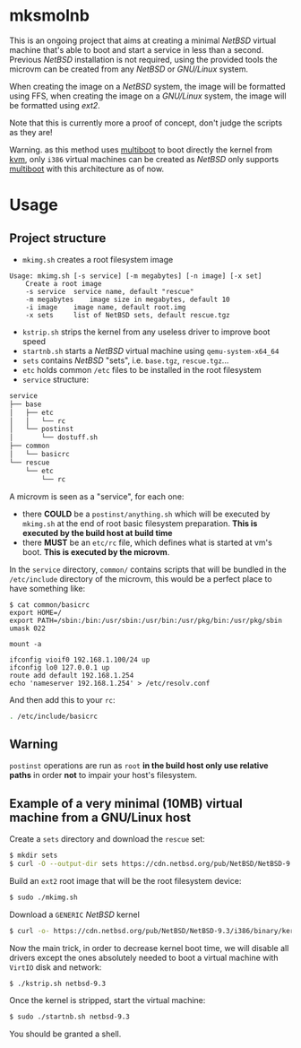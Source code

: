 # mksmolnb

This is an ongoing project that aims at creating a minimal _NetBSD_ virtual machine that's
able to boot and start a service in less than a second.  
Previous _NetBSD_ installation is not required, using the provided tools the microvm can be
created from any _NetBSD_ or _GNU/Linux_ system.

When creating the image on a _NetBSD_ system, the image will be formatted using FFS, when
creating the image on a _GNU/Linux_ system, the image will be formatted using _ext2_.

Note that this is currently more a proof of concept, don't judge the scripts as they are!

Warning. as this method uses [multiboot][1] to boot directly the kernel from [kvm][2], only
`i386` virtual machines can be created as _NetBSD_ only supports [multiboot][1] with this
architecture as of now.

# Usage

## Project structure

- `mkimg.sh` creates a root filesystem image
```text
Usage: mkimg.sh [-s service] [-m megabytes] [-n image] [-x set]
	Create a root image
	-s service	service name, default "rescue"
	-m megabytes	image size in megabytes, default 10
	-i image	image name, default root.img
	-x sets		list of NetBSD sets, default rescue.tgz
```
- `kstrip.sh` strips the kernel from any useless driver to improve boot speed
- `startnb.sh` starts a _NetBSD_ virtual machine using `qemu-system-x64_64`
- `sets` contains _NetBSD_ "sets", i.e. `base.tgz`, `rescue.tgz`...
- `etc` holds common `/etc` files to be installed in the root filesystem
- `service` structure:

```sh
service
├── base
│   ├── etc
│   │   └── rc
│   └── postinst
│       └── dostuff.sh
├── common
│   └── basicrc
└── rescue
    └── etc
        └── rc
```
A microvm is seen as a "service", for each one:

- there **COULD** be a `postinst/anything.sh` which will be executed by `mkimg.sh` at the end of root basic filesystem preparation. **This is executed by the build host at build time**
- there **MUST** be an `etc/rc` file, which defines what is started at vm's boot. **This is executed by the microvm**.

In the `service` directory, `common/` contains scripts that will be bundled in the
`/etc/include` directory of the microvm, this would be a perfect place to have something like:

```shell
$ cat common/basicrc
export HOME=/
export PATH=/sbin:/bin:/usr/sbin:/usr/bin:/usr/pkg/bin:/usr/pkg/sbin
umask 022

mount -a

ifconfig vioif0 192.168.1.100/24 up
ifconfig lo0 127.0.0.1 up
route add default 192.168.1.254
echo 'nameserver 192.168.1.254' > /etc/resolv.conf
```

And then add this to your `rc`:
```sh
. /etc/include/basicrc
```

## Warning

`postinst` operations are run as `root` **in the build host only use relative paths** in order **not** to impair your host's filesystem.

## Example of a very minimal (10MB) virtual machine from a GNU/Linux host

Create a `sets` directory and download the `rescue` set:

```sh
$ mkdir sets
$ curl -O --output-dir sets https://cdn.netbsd.org/pub/NetBSD/NetBSD-9.3/i386/binary/sets/rescue.tgz
```

Build an `ext2` root image that will be the root filesystem device:

```sh
$ sudo ./mkimg.sh
```

Download a `GENERIC` _NetBSD_ kernel

```sh
$ curl -o- https://cdn.netbsd.org/pub/NetBSD/NetBSD-9.3/i386/binary/kernel/netbsd-GENERIC.gz | gzip -dc > netbsd-9.3

```

Now the main trick, in order to decrease kernel boot time, we will disable all drivers except
the ones absolutely needed to boot a virtual machine with `VirtIO` disk and network:

```sh
$ ./kstrip.sh netbsd-9.3
```

Once the kernel is stripped, start the virtual machine:

```sh
$ sudo ./startnb.sh netbsd-9.3
```

You should be granted a shell.

[1]: https://man.netbsd.org/x86/multiboot.8
[2]: https://www.linux-kvm.org/page/Main_Page
